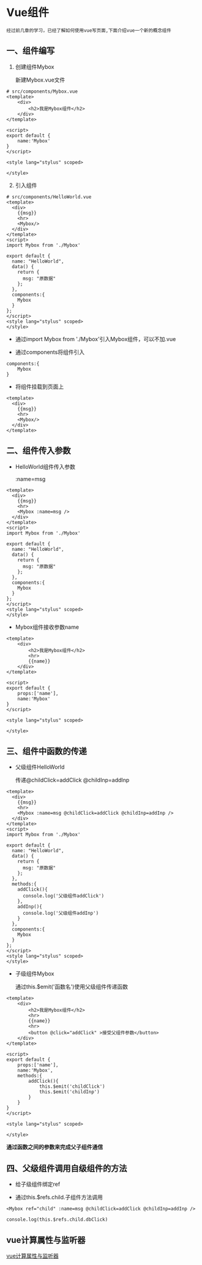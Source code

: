 # Vue组件
    经过前几章的学习，已经了解如何使用vue写页面,下面介绍vue一个新的概念组件
## 一、组件编写
1. 创建组件Mybox

    新建Mybox.vue文件

```
# src/components/Mybox.vue
<template>
    <div>
        <h2>我是Mybox组件</h2>
    </div>
</template>

<script>
export default {
    name:'Mybox'
}
</script>

<style lang="stylus" scoped>

</style>
```
2. 引入组件

```
# src/components/HelloWorld.vue
<template>
  <div>
    {{msg}}
    <hr>
    <Mybox/>
  </div>
</template>
<script>
import Mybox from './Mybox'

export default {
  name: "HelloWorld",
  data() {
    return {
      msg: "原数据"
    };
  },
  components:{
    Mybox
  }
};
</script>
<style lang="stylus" scoped>
</style>

```

* 通过import Mybox from './Mybox'引入Mybox组件，可以不加.vue

* 通过components将组件引入

```
components:{
    Mybox
}
```

* 将组件挂载到页面上

```
<template>
  <div>
    {{msg}}
    <hr>
    <Mybox/>
  </div>
</template>
```

## 二、组件传入参数

* HelloWorld组件传入参数

    :name=msg

```
<template>
  <div>
    {{msg}}
    <hr>
    <Mybox :name=msg />
  </div>
</template>
<script>
import Mybox from './Mybox'

export default {
  name: "HelloWorld",
  data() {
    return {
      msg: "原数据"
    };
  },
  components:{
    Mybox
  }
};
</script>
<style lang="stylus" scoped>
</style>

```

* Mybox组件接收参数name

```
<template>
    <div>
        <h2>我是Mybox组件</h2>
        <hr>
        {{name}}
    </div>
</template>

<script>
export default {
    props:['name'],
    name:'Mybox'
}
</script>

<style lang="stylus" scoped>

</style>
```

## 三、组件中函数的传递

* 父级组件HelloWorld

    传递@childClick=addClick @childInp=addInp

```
<template>
  <div>
    {{msg}}
    <hr>
    <Mybox :name=msg @childClick=addClick @childInp=addInp />
  </div>
</template>
<script>
import Mybox from './Mybox'

export default {
  name: "HelloWorld",
  data() {
    return {
      msg: "原数据"
    };
  },
  methods:{
    addClick(){
      console.log('父级组件addClick')
    },
    addInp(){
      console.log('父级组件addInp')
    }
  },
  components:{
    Mybox
  }
};
</script>
<style lang="stylus" scoped>
</style>

```

* 子级组件Mybox

    通过this.$emit('函数名')使用父级组件传递函数

```
<template>
    <div>
        <h2>我是Mybox组件</h2>
        <hr>
        {{name}}
        <hr>
        <button @click="addClick" >接受父组件参数</button>
    </div>
</template>

<script>
export default {
    props:['name'],
    name:'Mybox',
    methods:{
        addClick(){
            this.$emit('childClick')
            this.$emit('childInp')
        }
    }
}
</script>

<style lang="stylus" scoped>

</style>
```

**通过函数之间的参数来完成父子组件通信**

## 四、父级组件调用自级组件的方法

* 给子级组件绑定ref

* 通过this.$refs.child.子组件方法调用

```
<Mybox ref="child" :name=msg @childClick=addClick @childInp=addInp />

console.log(this.$refs.child.dbClick)
```

## vue计算属性与监听器

[vue计算属性与监听器](https://wuhaohao1234.github.io/Teaching/#/watch)
